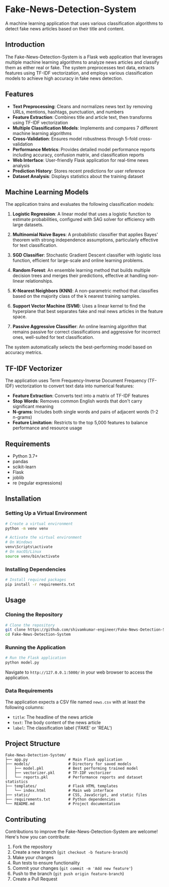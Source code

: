 # Fake-News-Detection-System

A machine learning application that uses various classification algorithms to detect fake news articles based on their title and content.

## Introduction

The Fake-News-Detection-System is a Flask web application that leverages multiple machine learning algorithms to analyze news articles and classify them as either real or fake. The system preprocesses text data, extracts features using TF-IDF vectorization, and employs various classification models to achieve high accuracy in fake news detection.

## Features

- **Text Preprocessing**: Cleans and normalizes news text by removing URLs, mentions, hashtags, punctuation, and numbers
- **Feature Extraction**: Combines title and article text, then transforms using TF-IDF vectorization
- **Multiple Classification Models**: Implements and compares 7 different machine learning algorithms
- **Cross-Validation**: Ensures model robustness through 5-fold cross-validation
- **Performance Metrics**: Provides detailed model performance reports including accuracy, confusion matrix, and classification reports
- **Web Interface**: User-friendly Flask application for real-time news analysis
- **Prediction History**: Stores recent predictions for user reference
- **Dataset Analysis**: Displays statistics about the training dataset

## Machine Learning Models

The application trains and evaluates the following classification models:

1. **Logistic Regression**: A linear model that uses a logistic function to estimate probabilities, configured with SAG solver for efficiency with large datasets.

2. **Multinomial Naive Bayes**: A probabilistic classifier that applies Bayes' theorem with strong independence assumptions, particularly effective for text classification.

3. **SGD Classifier**: Stochastic Gradient Descent classifier with logistic loss function, efficient for large-scale and online learning problems.

4. **Random Forest**: An ensemble learning method that builds multiple decision trees and merges their predictions, effective at handling non-linear relationships.

5. **K-Nearest Neighbors (KNN)**: A non-parametric method that classifies based on the majority class of the k nearest training samples.

6. **Support Vector Machine (SVM)**: Uses a linear kernel to find the hyperplane that best separates fake and real news articles in the feature space.

7. **Passive Aggressive Classifier**: An online learning algorithm that remains passive for correct classifications and aggressive for incorrect ones, well-suited for text classification.

The system automatically selects the best-performing model based on accuracy metrics.

## TF-IDF Vectorizer

The application uses Term Frequency-Inverse Document Frequency (TF-IDF) vectorization to convert text data into numerical features:

- **Feature Extraction**: Converts text into a matrix of TF-IDF features
- **Stop Words**: Removes common English words that don't carry significant meaning
- **N-grams**: Includes both single words and pairs of adjacent words (1-2 n-grams)
- **Feature Limitation**: Restricts to the top 5,000 features to balance performance and resource usage

## Requirements

- Python 3.7+
- pandas
- scikit-learn
- Flask
- joblib
- re (regular expressions)

## Installation

### Setting Up a Virtual Environment

```bash
# Create a virtual environment
python -m venv venv

# Activate the virtual environment
# On Windows
venv\Scripts\activate
# On macOS/Linux
source venv/bin/activate
```

### Installing Dependencies

```bash
# Install required packages
pip install -r requirements.txt
```

## Usage

### Cloning the Repository

```bash
# Clone the repository
git clone https://github.com/shivamkumar-engineer/Fake-News-Detection-System.git
cd Fake-News-Detection-System
```

### Running the Application

```bash
# Run the Flask application
python model.py
```

Navigate to `http://127.0.0.1:5000/` in your web browser to access the application.

### Data Requirements

The application expects a CSV file named `news.csv` with at least the following columns:
- `title`: The headline of the news article
- `text`: The body content of the news article
- `label`: The classification label ('FAKE' or 'REAL')

## Project Structure

```
Fake-News-Detection-System/
├── app.py                  # Main Flask application
├── models/                 # Directory for saved models
│   ├── model.pkl           # Best performing trained model
│   ├── vectorizer.pkl      # TF-IDF vectorizer
│   └── reports.pkl         # Performance reports and dataset statistics
├── templates/              # Flask HTML templates
│   └── index.html          # Main web interface
├── static/                 # CSS, JavaScript, and static files
├── requirements.txt        # Python dependencies
└── README.md               # Project documentation
```

## Contributing

Contributions to improve the Fake-News-Detection-System are welcome! Here's how you can contribute:

1. Fork the repository
2. Create a new branch (`git checkout -b feature-branch`)
3. Make your changes
4. Run tests to ensure functionality
5. Commit your changes (`git commit -m 'Add new feature'`)
6. Push to the branch (`git push origin feature-branch`)
7. Create a Pull Request
